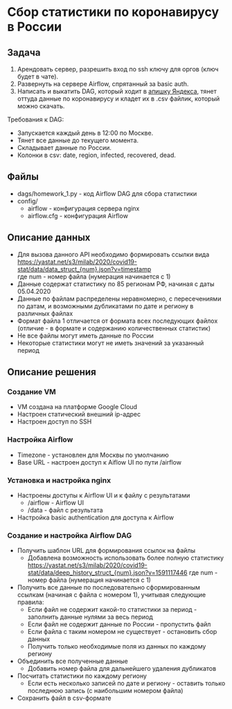 # Сбор статистики по коронавирусу в России

## Задача
1. Арендовать сервер, разрешить вход по ssh ключу для оргов (ключ будет в чате).
2. Развернуть на сервере Airflow, спрятанный за basic auth.
3. Написать и выкатить DAG, который ходит в [апишку Яндекса](https://yastat.net/s3/milab/2020/covid19-stat/data/data_struct_10.json?v=timestamp), тянет оттуда данные по коронавирусу и кладет их в .csv файлик, который можно скачать.

Требования к DAG:
- Запускается каждый день в 12:00 по Москве.
- Тянет все данные до текущего момента.
- Складывает данные по России.
- Колонки в csv: date, region, infected, recovered, dead.

## Файлы
- dags/homework_1.py - код Airflow DAG для сбора статистики
- config/
  - airflow - конфигурация сервера nginx
  - airflow.cfg - конфигурация Airflow

## Описание данных 
- Для вызова данного API необходимо формировать ссылки вида  
https://yastat.net/s3/milab/2020/covid19-stat/data/data_struct_{num}.json?v=timestamp  
где num - номер файла (нумерация начинается с 1)
- Данные содержат статистику по 85 регионам РФ, начиная с даты 05.04.2020
- Данные по файлам распределены неравномерно, с пересечениями по датам, и возможными дубликатами по дате и региону в различных файлах
- Формат файла 1 отличается от формата всех последующих файлох (отличие - в формате и содержанию количественных статистик)
- Не все файлы могут иметь данные по России
- Некоторые статистики могут не иметь значений за указанный период

## Описание решения
### Создание VM 
- VM создана на платформе Google Cloud
- Настроен статический внешний ip-адрес
- Настроен доступ по SSH

### Настройка Airflow
- Timezone - установлен для Москвы по умолчанию 
- Base URL - настроен доступ к Aiflow UI по пути /airflow

### Установка и настройка nginx
- Настроены доступы к Airflow UI и к файлу с результатами
  - /airflow - Airflow UI
  - /data - файл с результата
- Настройка basic authentication для доступа к Airflow

### Создание и настройка Airflow DAG
- Получить шаблон URL для формирования ссылок на файлы
  - Добавлена возможность использовать более полную статистику
    https://yastat.net/s3/milab/2020/covid19-stat/data/deep_history_struct_{num}.json?v=1591117446
    где num - номер файла (нумерация начинается с 1)
- Получить все данные по последовательно сформированным ссылкам (начиная с файла с номером 1), учитывая следующие правила:
  - Если файл не содержит какой-то статистики за период - заполнить данные нулями за весь период
  - Если файл не содержит данные по России - пропустить файл
  - Если файла с таким номером не существует - остановить сбор данных
  - Получить только необходимые поля из данных по каждому региону
- Объединить все полученные данные
  - Добавить номер файла для дальнейшего удаления дубликатов
- Посчитать статистики по каждому региону  
  - Если есть несколько записей по дате и региону - оставить только последнюю запись (с наибольшим номером файла)
- Сохранить файл в csv-формате
